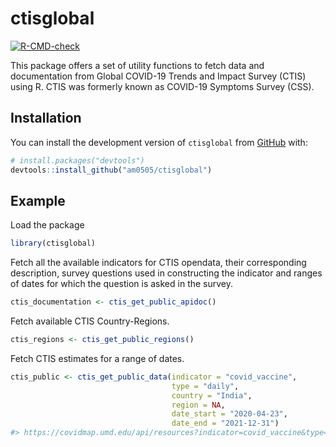 
<!-- README.md is generated from README.Rmd. Please edit that file -->

# ctisglobal

<!-- badges: start -->
[![R-CMD-check](https://github.com/am0505/ctisglobal/actions/workflows/R-CMD-check.yaml/badge.svg)](https://github.com/am0505/ctisglobal/actions/workflows/R-CMD-check.yaml)
<!-- badges: end -->

This package offers a set of utility functions to fetch data and
documentation from Global COVID-19 Trends and Impact Survey (CTIS) using
R. CTIS was formerly known as COVID-19 Symptoms Survey (CSS).

## Installation

You can install the development version of `ctisglobal` from
[GitHub](https://github.com/) with:

``` r
# install.packages("devtools")
devtools::install_github("am0505/ctisglobal")
```

## Example

Load the package

``` r
library(ctisglobal)
```

Fetch all the available indicators for CTIS opendata, their
corresponding description, survey questions used in constructing the
indicator and ranges of dates for which the question is asked in the
survey.

``` r
ctis_documentation <- ctis_get_public_apidoc()
```

Fetch available CTIS Country-Regions.

``` r
ctis_regions <- ctis_get_public_regions()
```

Fetch CTIS estimates for a range of dates.

``` r
ctis_public <- ctis_get_public_data(indicator = "covid_vaccine",
                                    type = "daily",
                                    country = "India",
                                    region = NA,
                                    date_start = "2020-04-23",
                                    date_end = "2021-12-31")
#> https://covidmap.umd.edu/api/resources?indicator=covid_vaccine&type=daily&country=India&daterange=20200423-20211231
```
